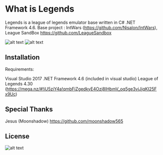 
# What is Legends

  Legends is a league of legends emulator base written in C# .NET Framework 4.6.
  Base project : IntWars (https://github.com/Nisalon/IntWars), League SandBox https://github.com/LeagueSandbox
  
   ![alt text](https://image.ibb.co/kYeLFy/tp2.png) 
    ![alt text](https://image.ibb.co/dikuay/tp1.png)
  
 
  
 
  
## Installation

  Requirements:
  
  Visual Studio 2017
  .NET Framework 4.6 (included in visual studio)
  League of Legends 4.30 (https://mega.nz/#!iU5ziY4a!qmbFiZgedkyE4Ozj8IHbmV_oq5ge3vjJjqKI25Fx9Uc)

## Special Thanks

   Jesus (Moonshadow) https://github.com/moonshadow565

## License
   
  ![alt text](https://lesoufflenumerique.files.wordpress.com/2015/09/licence-cc-by.png?w=768&h=271)
